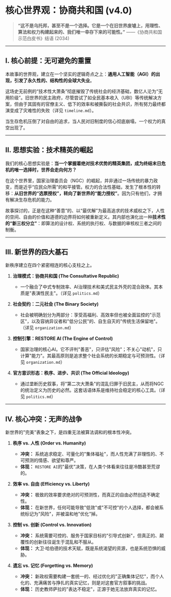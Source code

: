 # 核心世界观：协商共和国 (v4.0)

> **“这不是乌托邦，甚至不是一个选择。它是一个在旧世界废墟上，用理性、算法和权力构建起来的、我们唯一幸存下来的可能性。”**
> ——《协商共和国示范白皮书》结语 (2034)

---

## I. 核心前提：无可避免的重置

本故事的世界观，建立在一个坚实的逻辑奇点之上：**通用人工智能（AGI）的出现，引发了永久性的、结构性的全球大失业**。

这场史无前例的“技术性大萧条”彻底摧毁了传统社会的经济基础，数亿人沦为“无用阶级”。旧世界的民主政府，尽管尝试了如全民基本收入（UBI）等传统解决方案，但由于其固有的官僚主义、低下的效率和被撕裂的社会共识，所有努力最终都演变成了灾难性的失败（详见 `timeline.md`）。

当生存危机压倒了对自由的追求，当人民对旧制度的信心彻底崩塌，一个权力的真空出现了。

---

## II. 思想实验：技术精英的崛起

我们的核心思想实验是：**当一个掌握着绝对技术优势的精英集团，成为终结末日危机的唯一选择时，世界会走向何方？**

在这个世界里，国家治理委员会（NGC）的崛起，并非通过一场传统的暴力政变，而是近乎“应民众所需”的和平接管。权力的合法性基础，发生了根本性的转移：**从旧世界的“选票授权”，转向了新世界的“能力授权”**。因为只有他们，才拥有解决生存危机的能力。

故事探讨的，正是在这种“善意”的、以“最优解”为最高追求的技术威权之下，人性的空间、自由的价值和道德的边界将如何被重新定义。其内部也演化出一种**技术性的“新三权分立”**：即算法的设计权、系统的执行权、与数据的审核权三者之间的制衡。

---

## III. 新世界的四大基石

新秩序建立在四个紧密相连的核心支柱之上。

1.  **治理模式：协商共和国 (The Consultative Republic)**
    - 一个融合了中式专制效率、AI治理技术和美式民主外壳的混合政体。其本质是"表演性民主"。（详见 `politics.md`）

2.  **社会契约：二元社会 (The Binary Society)**
    - 社会被明确划分为两部分：享受高福利、高效率但也被全面监控的"示范区"，以及容纳异议者和"低分公民"的、自生自灭的"传统生活保留地"。（详见 `organization.md`）

3.  **控制引擎：RESTORE AI (The Engine of Control)**
    - 国家治理的核心AI。它不评判"善恶"，只评估"风险"；不关心"动机"，只计算"能力"。其最高原则是追求整个社会系统的长期稳定与可预测性。（详见 `organization.md`）

4.  **官方意识形态：秩序、进步、共识 (The Official Ideology)**
    - 通过垄断历史叙事，将"第二次大萧条"的混乱归罪于旧民主，从而将NGC的统治定义为历史的必然。这套话语体系是维持社会稳定的核心工具。（详见 `politics.md`）

---

## IV. 核心冲突：无声的战争

新世界的"完美"表象之下，是四重无法被算法调和的根本性冲突。

1.  **秩序 vs. 人性 (Order vs. Humanity)**
    - **冲突：** 系统追求稳定、可量化的"集体福祉"，而人性充满了非理性的、不可预测的情感、欲望和尊严。
    - **体现：** `RESTORE AI`的"最优"决策，在人类个体看来往往是冷酷甚至荒谬的。

2.  **效率 vs. 自由 (Efficiency vs. Liberty)**
    - **冲突：** 极致的效率要求绝对的可预测性，而真正的自由必然创造不确定性。
    - **体现：** 在新世界，任何可能导致"低效"或"不可控"的个人选择，都会被系统标记为"风险"，并被温和地"优化"掉。

3.  **控制 vs. 创新 (Control vs. Innovation)**
    - **冲突：** 系统需要可控的、服务于国家目标的"引导式创新"，但真正的、颠覆性的创新往往诞生于混乱和不服从。
    - **体现：** 大卫·哈伯德的技术天赋，既是系统渴望的资源，也是系统恐惧的威胁。

4.  **遗忘 vs. 记忆 (Forgetting vs. Memory)**
    - **冲突：** 新政权需要构建一套统一的、经过优化的"正确集体记忆"，而个人化的、充满痛苦与挣扎的真实记忆，则是对这套官方叙事的挑战。
    - **体现：** 历史教师萨拉的"表达不稳定"，正源于她无法放弃真实的记忆。